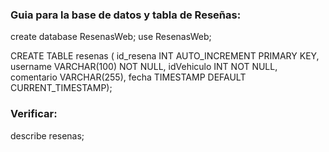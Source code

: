### Guia para la base de datos y tabla de Reseñas:

create database ResenasWeb;
use ResenasWeb;

CREATE TABLE resenas (
    id_resena INT AUTO_INCREMENT PRIMARY KEY,
    username VARCHAR(100) NOT NULL,
    idVehiculo INT NOT NULL,
    comentario VARCHAR(255),
    fecha TIMESTAMP DEFAULT CURRENT_TIMESTAMP);

### Verificar:
describe resenas;